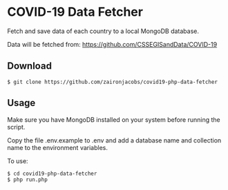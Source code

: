 COVID-19 Data Fetcher
=================

Fetch and save data of each country to a local MongoDB database. 

Data will be fetched from: https://github.com/CSSEGISandData/COVID-19

## Download
```console
$ git clone https://github.com/zaironjacobs/covid19-php-data-fetcher
```

## Usage

Make sure you have MongoDB installed on your system before running the script.

Copy the file .env.example to .env and add a database name and collection name to the environment variables.

To use:
```console
$ cd covid19-php-data-fetcher
$ php run.php
```